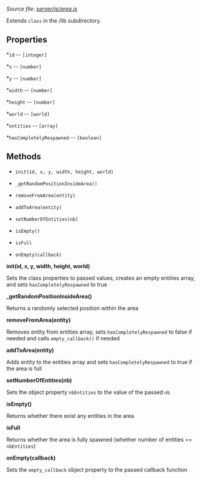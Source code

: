 *Source file: [server/js/area.js](https://github.com/browserquest/BrowserQuest/blob/master/server/js/area.js)*

Extends `class` in the /lib subdirectory. 

Properties
----------
*`id` -- `[integer]` 

*`x` -- `[number]` 

*`y` -- `[number]`

*`width` -- `[number]` 

*`height` -- `[number]`

*`world` -- `[world]`

*`entities` -- `[array]`

*`hasCompletelyRespawned` -- `[boolean]`

Methods
-------
* `init(id, x, y, width, height, world)`

* `_getRandomPositionInsideArea()`

* `removeFromArea(entity)`

* `addToArea(entity)`

* `setNumberOfEntities(nb)`

* `isEmpty()`

* `isFull`

* `onEmpty(callback)`

**init(id, x, y, width, height, world)**

Sets the class properties to passed values, creates an empty entities array, and sets `hasCompletelyRespawned` to true

**_getRandomPositionInsideArea()**

Returns a randomly selected position within the area

**removeFromArea(entity)**

Removes entity from entities array, sets `hasCompletelyRespawned` to false if needed and calls `empty_callback()` if needed  

**addToArea(entity)**

Adds entity to the entities array and sets `hasCompletelyRespawned` to true if the area is full

**setNumberOfEntities(nb)**

Sets the object property `nbEntities` to the value of the passed `nb`

**isEmpty()**

Returns whether there exist any entities in the area

**isFull**

Returns whether the area is fully spawned (whether number of entities == `nbEntities`)

**onEmpty(callback)**

Sets the `empty_callback` object property to the passed callback function